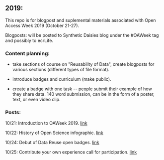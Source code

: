 ## 2019:  
This repo is for blogpost and suplemental materials associated with Open Access Week 2019 (October 21-27).

Blogposts: will  be posted to Synthetic Daisies blog under the #OAWeek tag and possibly to ecrLife.

### Content planning:

* take sections of course on "Reusability of Data", create blogposts for various sections (different types of file format).

* introduce badges and curriculum (make public).

* create a badge with one task -- people submit their example of how they share data. 140 word submission, can be in the form of a poster, text, or even video clip.

### Posts:  
10/21: Introduction to OAWeek 2019. [link](http://syntheticdaisies.blogspot.com/2019/10/open-access-week-2019-introduction.html)  

10/22: History of Open Science infographic. [link](http://syntheticdaisies.blogspot.com/2019/10/oa-week-history-of-open-science.html)

10/24: Debut of Data Reuse open badges. [link](http://syntheticdaisies.blogspot.com/2019/10/oa-week-digital-badges-on-open-data.html)

10/25: Contribute your own experience call for participation. [link](http://syntheticdaisies.blogspot.com/2019/10/oaweek-share-your-own-case-study.html)
